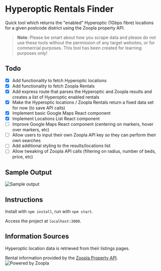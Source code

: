 # Hyperoptic Rentals Finder 

Quick tool which returns the "enabled" Hyperoptic (1Gbps fibre) locations for a given postcode district using the Zoopla property API.

> **Note**: Please be smart about how you scrape data and please do not use these tools without the permission of any target websites, or for commercial purposes. This tool has been created for learning purposes only!

## Todo

- [x] Add functionality to fetch Hyperoptic locations
- [x] Add functionality to fetch Zoopla Rentals
- [x] Add express route that parses the Hyperoptic and Zoopla results and creates a list of Hyperoptic enabled rentals
- [x] Make the Hyperoptic locations / Zoopla Rentals return a fixed data set for now (to save API calls)
- [x] Implement basic Google Maps React component
- [x] Implement Locations List React component
- [ ] Improve Google Maps React component (centering on markers, hover over markers, etc)
- [ ] Allow users to input their own Zoopla API key so they can perform their own searches
- [ ] Add additional styling to the results/locations list
- [ ] Allow tweaking of Zoopla API calls (filtering on radius, number of beds, price, etc)

## Sample Output 
![Sample output](http://i.imgur.com/srhhqtO.jpg)

## Instructions 

Install with `npm install`, run with `npm start`. 

Access the project at `localhost:3000`.

## Information Sources 

Hyperoptic location data is retrieved from their listings pages.

Rental information provided by the [Zoopla Property API](http://developer.zoopla.com/).
![Powered by Zoopla](http://www.zoopla.co.uk/static/images/mashery/powered-by-zoopla-150x73.png)
